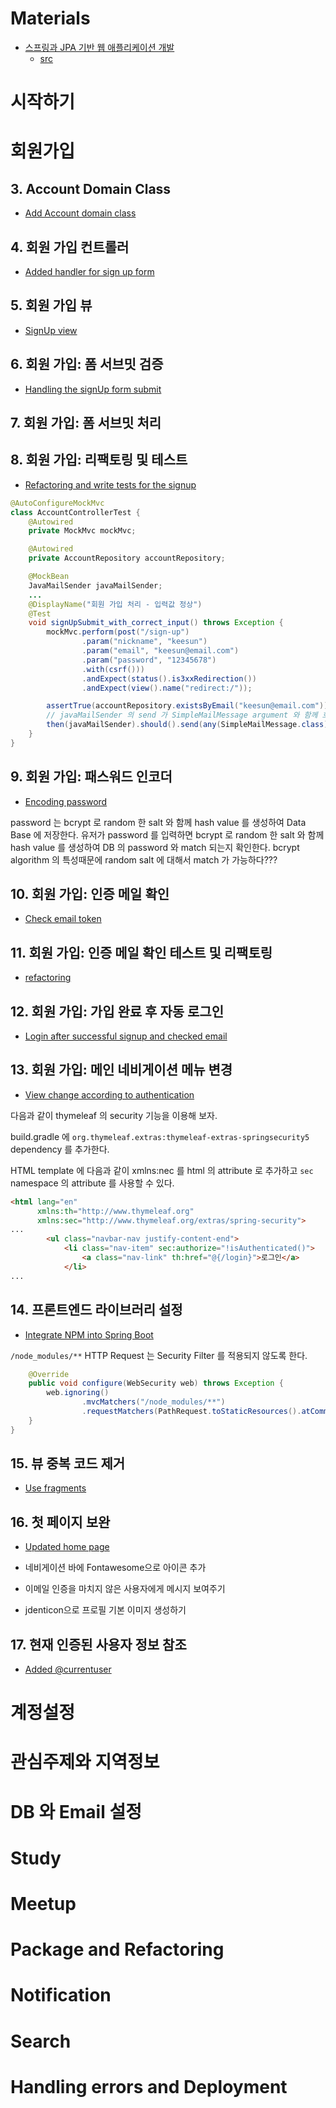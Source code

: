 # Materials

* [스프링과 JPA 기반 웹 애플리케이션 개발](https://www.inflearn.com/course/%EC%8A%A4%ED%94%84%EB%A7%81-JPA-%EC%9B%B9%EC%95%B1)
  * [src](https://github.com/hackrslab/studyolle)

# 시작하기

# 회원가입

## 3. Account Domain Class

* [Add Account domain class](https://github.com/hackrslab/studyolle/commit/440218ca109cf915cd8ad2593a47e367c16eaeea)

## 4. 회원 가입 컨트롤러

* [Added handler for sign up form](https://github.com/hackrslab/studyolle/commit/11eb65278dbb0dc3b99cf9d1352e9b497aa08106)

## 5. 회원 가입 뷰

* [SignUp view](https://github.com/hackrslab/studyolle/commit/bc88d9e4d7f892b09146c94260dcf144b05cd1c6)

## 6.	회원 가입: 폼 서브밋 검증

* [Handling the signUp form submit](https://github.com/hackrslab/studyolle/commit/7b1942959cf985c263d29033123ab07f4c6c4e91)

## 7.	회원 가입: 폼 서브밋 처리

## 8.	회원 가입: 리팩토링 및 테스트

* [Refactoring and write tests for the signup](https://github.com/hackrslab/studyolle/commit/4c08cde524baf3f0888ba2e2358b5df03e83b017)


```java
@AutoConfigureMockMvc
class AccountControllerTest {
    @Autowired
    private MockMvc mockMvc;

    @Autowired
    private AccountRepository accountRepository;

    @MockBean
    JavaMailSender javaMailSender;
    ...
    @DisplayName("회원 가입 처리 - 입력값 정상")
    @Test
    void signUpSubmit_with_correct_input() throws Exception {
        mockMvc.perform(post("/sign-up")
                .param("nickname", "keesun")
                .param("email", "keesun@email.com")
                .param("password", "12345678")
                .with(csrf()))
                .andExpect(status().is3xxRedirection())
                .andExpect(view().name("redirect:/"));

        assertTrue(accountRepository.existsByEmail("keesun@email.com"));
        // javaMailSender 의 send 가 SimpleMailMessage argument 와 함께 호출됬어야 한다.
        then(javaMailSender).should().send(any(SimpleMailMessage.class));
    }    
}
```

## 9.	회원 가입: 패스워드 인코더

* [Encoding password](https://github.com/hackrslab/studyolle/commit/9b77bc945127f2375888ea8bc1580691a4b34a37)

password 는 bcrypt 로 random 한 salt 와 함께 hash value 를 생성하여 Data Base 에 저장한다. 유저가 password 를 입력하면
bcrypt 로 random 한 salt 와 함께 hash value 를 생성하여 DB 의 password 와 match 되는지 확인한다. bcrypt algorithm 의 특성때문에 random salt 에 대해서 match 가 가능하다???

## 10.	회원 가입: 인증 메일 확인

* [Check email token](https://github.com/hackrslab/studyolle/commit/78eb1c67701ef1bbcb13c156034b8f89e77b8be2)

## 11.	회원 가입: 인증 메일 확인 테스트 및 리팩토링

* [refactoring](https://github.com/hackrslab/studyolle/commit/cef68c6d000e4168a97f653bde79cf7d169a3617)

## 12.	회원 가입: 가입 완료 후 자동 로그인

* [Login after successful signup and checked email](https://github.com/hackrslab/studyolle/commit/e18d38988a618598f1d1477a8fa55cacadd0dbc1)

## 13.	회원 가입: 메인 네비게이션 메뉴 변경

* [View change according to authentication](https://github.com/hackrslab/studyolle/commit/bf53a8ed0afa6cd596a49b392a620b4451cb0e2a)

다음과 같이 thymeleaf 의 security 기능을 이용해 보자.

build.gradle 에 `org.thymeleaf.extras:thymeleaf-extras-springsecurity5` dependency 를 추가한다.

HTML template 에 다음과 같이 xmlns:nec 를 html 의 attribute 로 추가하고 `sec` namespace 의 attribute 를 사용할 수 있다.

```html
<html lang="en"
      xmlns:th="http://www.thymeleaf.org"
      xmlns:sec="http://www.thymeleaf.org/extras/spring-security">
...
        <ul class="navbar-nav justify-content-end">
            <li class="nav-item" sec:authorize="!isAuthenticated()">
                <a class="nav-link" th:href="@{/login}">로그인</a>
            </li>
...                  
```

## 14.	프론트엔드 라이브러리 설정

* [Integrate NPM into Spring Boot](https://github.com/hackrslab/studyolle/commit/efa269199ddb207c8e12b2ead125d28dba7f0968)

`/node_modules/**` HTTP Request 는 Security Filter 를 적용되지 않도록 한다.

```java
    @Override
    public void configure(WebSecurity web) throws Exception {
        web.ignoring()
                .mvcMatchers("/node_modules/**")
                .requestMatchers(PathRequest.toStaticResources().atCommonLocations());
    }
}
```

## 15.	뷰 중복 코드 제거

* [Use fragments](https://github.com/hackrslab/studyolle/commit/cb63f07249647605a5606bb7c0be88b56e61d260)

## 16.	첫 페이지 보완

* [Updated home page](https://github.com/hackrslab/studyolle/commit/34b002c212c674fcf353b1cb21c5df54f0764123)

*	네비게이션 바에 Fontawesome으로 아이콘 추가
*	이메일 인증을 마치지 않은 사용자에게 메시지 보여주기
*	jdenticon으로 프로필 기본 이미지 생성하기

## 17.	현재 인증된 사용자 정보 참조

* [Added @currentuser](https://github.com/hackrslab/studyolle/commit/390b0b10b39ee3e5767c3cd029bf4f833916c394)



# 계정설정

# 관심주제와 지역정보

# DB 와 Email 설정

# Study

# Meetup

# Package and Refactoring

# Notification

# Search 

# Handling errors and Deployment

